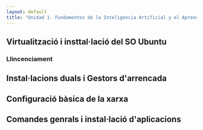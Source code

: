 ```yaml
---
layout: default
title: "Unidad 1. Fundamentos de la Inteligencia Artificial y el Aprendizaje Automático"
---
```


## Virtualització i insttal·lació del SO Ubuntu
### Llincenciament
## Instal·lacions duals i Gestors d'arrencada
## Configuració bàsica de la xarxa
## Comandes genrals i instal·lació d'aplicacions 
